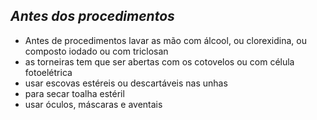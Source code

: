 ## ***Antes dos procedimentos***


- Antes de procedimentos lavar as mão com álcool, ou clorexidina, ou composto iodado ou com triclosan  
- as torneiras tem que ser abertas com os cotovelos ou com célula fotoelétrica  
- usar escovas estéreis ou descartáveis nas unhas  
- para secar toalha estéril  
- usar óculos, máscaras e aventais

